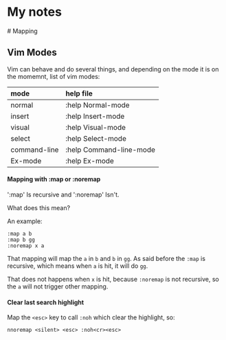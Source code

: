 <html>
<head>
    <title>My Notes</title>
    <link href="bootstrap.min.css" rel="stylesheet">
</head>
<body>
    <h1>My notes</h1>
    <?php markdown(file_get_contents('your_content.md')); ?>
</body>
</html>
# Mapping

## Vim Modes

Vim can behave and do several things, and depending on the mode it is on the
momemnt, list of vim modes:

| mode | help file |
| :-------     |:---------------------|
| normal       | :help Normal-mode       |
| insert       | :help Insert-mode       |
| visual       | :help Visual-mode       |
| select       | :help Select-mode       |
| command-line | :help Command-line-mode |
| Ex-mode      | :help Ex-mode           |

#### Mapping with :map or :noremap

':map' Is recursive and ':noremap' Isn't.

What does this mean?

An example:


```
:map a b
:map b gg
:noremap x a
```

That mapping will map the `a` in `b` and `b` in `gg`.
As said before the `:map` is recursive, which means when `a` is hit, it will do
`gg`.

That does not happens when `x` is hit, because `:noremap` is not recursive, so
the `a` will not trigger other mapping.



#### Clear last search highlight

Map the `<esc>` key to call `:noh` which clear the highlight, so:

```
nnoremap <silent> <esc> :noh<cr><esc>
```
